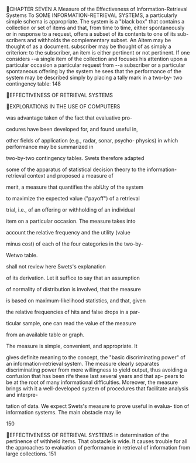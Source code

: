 CHAPTER SEVEN
A Measure of the Effectiveness of
Information-Retrieval Systems
To SOME INFORMATION-RETRIEVAL SYSTEMS, a particularly simple schema is appropriate. The system is a "black
box" that contains a collection or set of items and that, from time to time, either spontaneously or in response to a request, offers a subset of its contents to one of its sub-
scribers and withholds the complementary subset. An
Aitem may be thought of as a document. subscriber may
be thought of as simply a criterion: to the subscriber, an item is either pertinent or not pertinent. If one considers
--a single item of the collection and focuses his attention
upon a particular occasion a particular request from
--a subscriber or a particular spontaneous offering by the
system he sees that the performance of the system may be described simply by placing a tally mark in a two-by-
two contingency table: 148

EFFECTIVENESS OF RETRIEVAL SYSTEMS

EXPLORATIONS IN THE USE OF COMPUTERS

was advantage taken of the fact that evaluative pro-

cedures have been developed for, and found useful in,

other fields of application (e.g., radar, sonar, psycho-
physics) in which performance may be summarized in

two-by-two contingency tables. Swets therefore adapted

some of the apparatus of statistical decision theory to the information-retrieval context and proposed a measure of

merit, a measure that quantifies the abiUty of the system

to maximize the expected value ("payoff") of a retrieval

trial, i.e., of an offering or withholding of an individual

item on a particular occasion. The measure takes into

account the relative frequency and the utility (value

minus cost) of each of the four categories in the two-by-

Wetwo table.

shall not review here Swets's explanation

of its derivation. Let it suffice to say that an assumption

of normality of distribution is involved, that the measure

is based on maximum-likelihood statistics, and that, given

the relative frequencies of hits and false drops in a par-

ticular sample, one can read the value of the measure

from an available table or graph.

The measure is simple, convenient, and appropriate. It

gives definite meaning to the concept, the "basic discriminating power" of an information-retrieval system. The measure clearly separates discriminating power from mere
willingness to yield output, thus avoiding a confusion that has been rife these last several years and that ap-
pears to be at the root of many informational difficulties.
Moreover, the measure brings with it a well-developed system of procedures that facilitate analysis and interpre-

tation of data.
We expect Swets's measure to prove useful in evalua-
tion of information systems. The main obstacle may lie

150

EFFECTIVENESS OF RETRIEVAL SYSTEMS
in determination of the pertinence of withheld items. That obstacle is wide. It causes trouble for all the approaches to evaluation of performance in retrieval of information from large collections.
151


